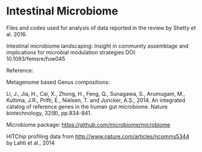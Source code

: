 # Intestinal Microbiome 
Files and codes used for analysis of data reported in the review by Shetty et al. 2016.  

Intestinal microbiome landscaping: Insight in community assemblage and implications for microbial modulation strategies
DOI: 10.1093/femsre/fuw045


Reference:

Metagenome based Genus compositions:

Li, J., Jia, H., Cai, X., Zhong, H., Feng, Q., Sunagawa, S., Arumugam, M., Kultima, J.R., Prifti, E., Nielsen, T. and Juncker, A.S., 2014. An integrated catalog of reference genes in the human gut microbiome. Nature biotechnology, 32(8), pp.834-841.

Microbiome package: https://github.com/microbiome/microbiome

HITChip profiling data from http://www.nature.com/articles/ncomms5344 by Lahti et al., 2014
